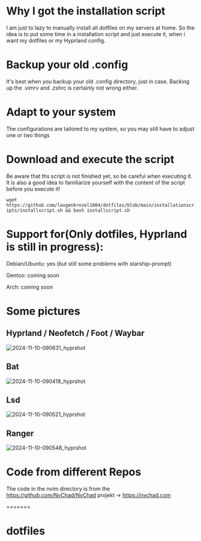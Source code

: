 # Why I got the installation script
I am just to lazy to manually install all dotfiles on my servers at home. So the idea is to put some time in a installation script and just execute it, when i want my dotfiles or my Hyprland config.
# Backup your old .config
It's best when you backup your old .config directory, just in case. Backing up the .vimrv and .zshrc is certainly not wrong either.
# Adapt to your system
The configurations are tailored to my system, so you may still have to adjust one or two things 
# Download and execute the script
Be aware that ths script is not finished yet, so be careful when executing it.
It is also a good idea to familiarize yourself with the content of the script before you execute it!

``wget https://github.com/laugenbrezel1004/dotfiles/blob/main/installationscripts/installscript.sh && bash installscript.sh``

# Support for(Only dotfiles, Hyprland is still in progress):
Debian/Ubuntu: yes (but still some problems with starship-prompt) 

Gentoo: coming soon

Arch:   coming soon

# Some pictures
## Hyprland / Neofetch / Foot / Waybar
![2024-11-10-090631_hyprshot](https://github.com/user-attachments/assets/52ae2e1b-393e-4a70-995f-7eebf0085c98)

## Bat
![2024-11-10-090418_hyprshot](https://github.com/user-attachments/assets/ecc08c1e-a8be-491f-b8a7-2ccec1921f1b)

## Lsd 
![2024-11-10-090521_hyprshot](https://github.com/user-attachments/assets/7307f446-8861-4f7d-b841-1f2a6c2e43b7)

## Ranger
![2024-11-10-090548_hyprshot](https://github.com/user-attachments/assets/8115a08e-71f2-4dd0-b875-9d9874f9487c)

# Code from different Repos
The code in the nvim directory is from the https://github.com/NvChad/NvChad projekt
-> https://nvchad.com

=======
# dotfiles
